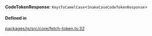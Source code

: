**CodeTokenResponse**: `KeysToCamelCase`<`SnakeCaseCodeTokenResponse`\>

#### Defined in

[packages/js/src/core/fetch-token.ts:32](https://github.com/fastlogs-docs.khulnasoft.com/js/blob/f0f78e6/packages/js/src/core/fetch-token.ts#L32)
